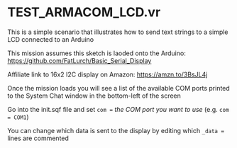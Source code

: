 # TEST_ARMACOM_LCD.vr
 
This is a simple scenario that illustrates how to send text strings to a simple LCD connected to an Arduino

This mission assumes this sketch is laoded onto the Arduino: https://github.com/FatLurch/Basic_Serial_Display

Affiliate link to 16x2 I2C display on Amazon: https://amzn.to/3BsJL4j

Once the mission loads you will see a list of the available COM ports printed to the System Chat window in the bottom-left of the screen

Go into the init.sqf file and set ```com =``` *the COM port you want to use* (e.g. ```com = COM1```)

You can change which data is sent to the display by editing which ```_data =``` lines are commented
